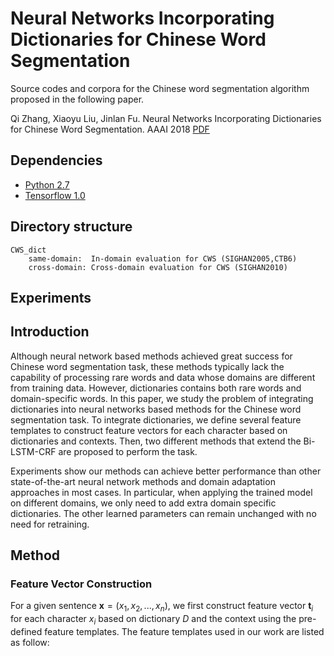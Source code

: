 # Neural Networks Incorporating Dictionaries for Chinese Word Segmentation
Source codes and corpora for the Chinese word segmentation algorithm proposed in the following paper.

Qi Zhang, Xiaoyu Liu, Jinlan Fu. Neural Networks Incorporating Dictionaries for Chinese Word Segmentation. AAAI 2018 [PDF](http://jkx.fudan.edu.cn/~qzhang/paper/aaai2017-cws.pdf)

## Dependencies
* [Python 2.7](https://www.python.org/)
* [Tensorflow 1.0](https://www.tensorflow.org/)

## Directory structure

    CWS_dict
        same-domain:  In-domain evaluation for CWS (SIGHAN2005,CTB6)
        cross-domain: Cross-domain evaluation for CWS (SIGHAN2010)
        

## Experiments

## Introduction
Although neural network based methods achieved great success for Chinese word segmentation task, these methods typically lack the capability of processing rare words and data whose domains are different from training data. However, dictionaries contains both rare words and domain-specific words.
In this paper, we study the problem of integrating dictionaries into neural networks based methods for the Chinese word segmentation task. To integrate dictionaries, we define several feature templates to construct feature vectors for each character based on dictionaries and contexts. Then, two different methods that extend the Bi-LSTM-CRF are proposed to perform the task.

Experiments show our methods can achieve better performance than other state-of-the-art neural network methods and domain adaptation approaches in most cases. In particular, when applying the trained model on different domains, we only need to add extra domain specific dictionaries. The other learned parameters can remain unchanged with no need for retraining.

## Method
### Feature Vector Construction
For a given sentence  $\mathbf{x}=(x_1,x_2,...,x_n)$, we first construct feature vector $\mathbf{t}_i$ for each character $x_i$ based on dictionary $D$ and the context using the pre-defined feature templates. The feature templates used in our work are listed as follow:
